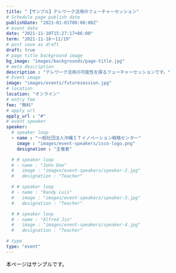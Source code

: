 ```yaml
---
title: "【サンプル】テレワーク活用のフューチャーセッション"
# Schedule page publish date
publishDate: "2021-01-01T00:00:00Z"
# event date
date: "2021-11-10T15:27:17+06:00"
term: "2021-11-18～11/19"
# post save as draft
draft: true
# page title background image
bg_image: "images/backgrounds/page-title.jpg"
# meta description
description : "テレワーク活用の可能性を探るフューチャーセッションです。"
# Event image
image: "images/events/futuresession.jpg"
# location
location: "オンライン"
# entry fee
fee: "無料"
# apply url
apply_url : "#"
# event speaker
speaker:
  # speaker loop
  - name : "一般社団法人沖縄ＩＴイノベーション戦略センター"
    image : "images/event-speakers/isco-logo.png"
    designation : "主催者"

  # # speaker loop
  # - name : "John Doe"
  #   image : "images/event-speakers/speaker-2.jpg"
  #   designation : "Teacher"

  # # speaker loop
  # - name : "Randy Luis"
  #   image : "images/event-speakers/speaker-3.jpg"
  #   designation : "Teacher"

  # # speaker loop
  # - name : "Alfred Jin"
  #   image : "images/event-speakers/speaker-4.jpg"
  #   designation : "Teacher"

# type
type: "event"
---
```


本ページはサンプルです。